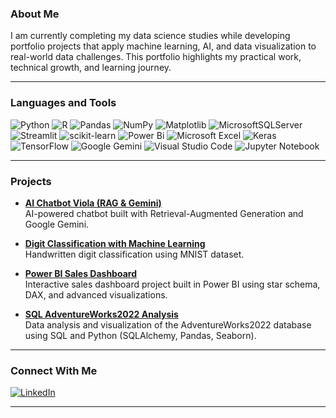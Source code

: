 ### About Me
I am currently completing my data science studies while developing portfolio projects that apply machine learning, AI, and data visualization to real-world data challenges. 
This portfolio highlights my practical work, technical growth, and learning journey.

---

### Languages and Tools

![Python](https://img.shields.io/badge/python-3670A0?style=for-the-badge&logo=python&logoColor=ffdd54)
![R](https://img.shields.io/badge/r-%23276DC3.svg?style=for-the-badge&logo=r&logoColor=white)
![Pandas](https://img.shields.io/badge/pandas-%23150458.svg?style=for-the-badge&logo=pandas&logoColor=white)
![NumPy](https://img.shields.io/badge/numpy-%23013243.svg?style=for-the-badge&logo=numpy&logoColor=white)
![Matplotlib](https://img.shields.io/badge/Matplotlib-%23ffffff.svg?style=for-the-badge&logo=Matplotlib&logoColor=black)
![MicrosoftSQLServer](https://img.shields.io/badge/Microsoft%20SQL%20Server-CC2927?style=for-the-badge&logo=microsoft%20sql%20server&logoColor=white)
![Streamlit](https://img.shields.io/badge/Streamlit-%23FE4B4B.svg?style=for-the-badge&logo=streamlit&logoColor=white)
![scikit-learn](https://img.shields.io/badge/scikit--learn-%23F7931E.svg?style=for-the-badge&logo=scikit-learn&logoColor=white)
![Power Bi](https://img.shields.io/badge/power_bi-F2C811?style=for-the-badge&logo=powerbi&logoColor=black)
![Microsoft Excel](https://img.shields.io/badge/Microsoft_Excel-217346?style=for-the-badge&logo=microsoft-excel&logoColor=white)
![Keras](https://img.shields.io/badge/Keras-%23D00000.svg?style=for-the-badge&logo=Keras&logoColor=white)
![TensorFlow](https://img.shields.io/badge/TensorFlow-%23FF6F00.svg?style=for-the-badge&logo=TensorFlow&logoColor=white)
![Google Gemini](https://img.shields.io/badge/google%20gemini-8E75B2?style=for-the-badge&logo=google%20gemini&logoColor=white)
![Visual Studio Code](https://img.shields.io/badge/Visual%20Studio%20Code-0078d7.svg?style=for-the-badge&logo=visual-studio-code&logoColor=white)
![Jupyter Notebook](https://img.shields.io/badge/jupyter-%23FA0F00.svg?style=for-the-badge&logo=jupyter&logoColor=white)

---

### Projects

- **[AI Chatbot Viola (RAG & Gemini)](https://github.com/lencemajzovska/ai-chatbot-viola)**  
  AI-powered chatbot built with Retrieval-Augmented Generation and Google Gemini.

- **[Digit Classification with Machine Learning](https://github.com/lencemajzovska/digit-classification-mnist)**  
  Handwritten digit classification using MNIST dataset. 

- **[Power BI Sales Dashboard](https://github.com/lencemajzovska/powerbi-data-visualization-)**  
  Interactive sales dashboard project built in Power BI using star schema, DAX, and advanced visualizations.

- **[SQL AdventureWorks2022 Analysis](https://github.com/lencemajzovska/sql-adventureworks2022)**  
  Data analysis and visualization of the AdventureWorks2022 database using SQL and Python (SQLAlchemy, Pandas, Seaborn).

---

### Connect With Me

[![LinkedIn](https://img.shields.io/badge/linkedin-%230077B5.svg?style=for-the-badge&logo=linkedin&logoColor=white)](https://www.linkedin.com/in/lence-majzovska-9837702a7/)

---














